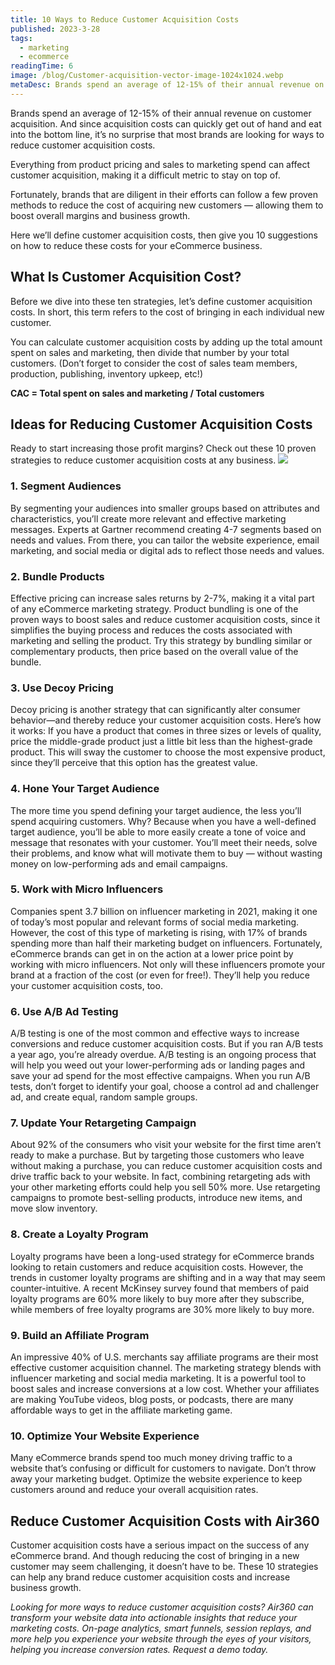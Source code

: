 ```yaml
---
title: 10 Ways to Reduce Customer Acquisition Costs
published: 2023-3-28
tags: 
  - marketing
  - ecommerce
readingTime: 6
image: /blog/Customer-acquisition-vector-image-1024x1024.webp
metaDesc: Brands spend an average of 12-15% of their annual revenue on customer acquisition. And since acquisition costs can quickly get out of hand and eat into the bottom line, it’s no surprise that most brands are looking for ways to reduce customer acquisition costs.
---
```


Brands spend an average of 12-15% of their annual revenue on customer acquisition. And since acquisition costs can quickly get out of hand and eat into the bottom line, it’s no surprise that most brands are looking for ways to reduce customer acquisition costs.

Everything from product pricing and sales to marketing spend can affect customer acquisition, making it a difficult metric to stay on top of.

Fortunately, brands that are diligent in their efforts can follow a few proven methods to reduce the cost of acquiring new customers — allowing them to boost overall margins and business growth. 

Here we’ll define customer acquisition costs, then give you 10 suggestions on how to reduce these costs for your eCommerce business.

## What Is Customer Acquisition Cost?
Before we dive into these ten strategies, let’s define customer acquisition costs. In short, this term refers to the cost of bringing in each individual new customer.

You can calculate customer acquisition costs by adding up the total amount spent on sales and marketing, then divide that number by your total customers. (Don’t forget to consider the cost of sales team members, production, publishing, inventory upkeep, etc!)

**CAC = Total spent on sales and marketing / Total customers**
## Ideas for Reducing Customer Acquisition Costs
Ready to start increasing those profit margins? Check out these 10 proven strategies to reduce customer acquisition costs at any business.
![](/blog/personas-ecommerce.webp)

### 1. Segment Audiences
By segmenting your audiences into smaller groups based on attributes and characteristics, you’ll create more relevant and effective marketing messages. Experts at Gartner recommend creating 4-7 segments based on needs and values. From there, you can tailor the website experience, email marketing, and social media or digital ads to reflect those needs and values.

### 2. Bundle Products
Effective pricing can increase sales returns by 2-7%, making it a vital part of any eCommerce marketing strategy. Product bundling is one of the proven ways to boost sales and reduce customer acquisition costs, since it simplifies the buying process and reduces the costs associated with marketing and selling the product. Try this strategy by bundling similar or complementary products, then price based on the overall value of the bundle.

### 3. Use Decoy Pricing
Decoy pricing is another strategy that can significantly alter consumer behavior—and thereby reduce your customer acquisition costs. Here’s how it works: If you have a product that comes in three sizes or levels of quality, price the middle-grade product just a little bit less than the highest-grade product. This will sway the customer to choose the most expensive product, since they’ll perceive that this option has the greatest value.

### 4. Hone Your Target Audience
The more time you spend defining your target audience, the less you’ll spend acquiring customers. Why? Because when you have a well-defined target audience, you’ll be able to more easily create a tone of voice and message that resonates with your customer. You’ll meet their needs, solve their problems, and know what will motivate them to buy — without wasting money on low-performing ads and email campaigns.

### 5. Work with Micro Influencers
Companies spent 3.7 billion on influencer marketing in 2021, making it one of today’s most popular and relevant forms of social media marketing. However, the cost of this type of marketing is rising, with 17% of brands spending more than half their marketing budget on influencers. Fortunately, eCommerce brands can get in on the action at a lower price point by working with micro influencers. Not only will these influencers promote your brand at a fraction of the cost (or even for free!). They’ll help you reduce your customer acquisition costs, too.

### 6. Use A/B Ad Testing
A/B testing is one of the most common and effective ways to increase conversions and reduce customer acquisition costs. But if you ran A/B tests a year ago, you’re already overdue. A/B testing is an ongoing process that will help you weed out your lower-performing ads or landing pages and save your ad spend for the most effective campaigns. When you run A/B tests, don’t forget to identify your goal, choose a control ad and challenger ad, and create equal, random sample groups.

### 7. Update Your Retargeting Campaign
About 92% of the consumers who visit your website for the first time aren’t ready to make a purchase. But by targeting those customers who leave without making a purchase, you can reduce customer acquisition costs and drive traffic back to your website. In fact, combining retargeting ads with your other marketing efforts could help you sell 50% more. Use retargeting campaigns to promote best-selling products, introduce new items, and move slow inventory. 

### 8. Create a Loyalty Program
Loyalty programs have been a long-used strategy for eCommerce brands looking to retain customers and reduce acquisition costs. However, the trends in customer loyalty programs are shifting and in a way that may seem counter-intuitive. A recent McKinsey survey found that members of paid loyalty programs are 60% more likely to buy more after they subscribe, while members of free loyalty programs are 30% more likely to buy more. 

### 9. Build an Affiliate Program
An impressive 40% of U.S. merchants say affiliate programs are their most effective customer acquisition channel. The marketing strategy blends with influencer marketing and social media marketing. It is a powerful tool to boost sales and increase conversions at a low cost. Whether your affiliates are making YouTube videos, blog posts, or podcasts, there are many affordable ways to get in the affiliate marketing game.

### 10. Optimize Your Website Experience
Many eCommerce brands spend too much money driving traffic to a website that’s confusing or difficult for customers to navigate. Don’t throw away your marketing budget. Optimize the website experience to keep customers around and reduce your overall acquisition rates.

## Reduce Customer Acquisition Costs with Air360
Customer acquisition costs have a serious impact on the success of any eCommerce brand. And though reducing the cost of bringing in a new customer may seem challenging, it doesn’t have to be. These 10 strategies can help any brand reduce customer acquisition costs and increase business growth. 

*Looking for more ways to reduce customer acquisition costs? Air360 can transform your website data into actionable insights that reduce your marketing costs. On-page analytics, smart funnels, session replays, and more help you experience your website through the eyes of your visitors, helping you increase conversion rates. Request a demo today.*